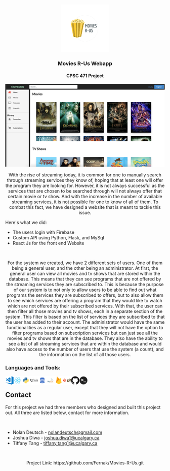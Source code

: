 <!-- PROJECT LOGO -->
<br />
<p align="center">
  <a href="https://github.com/Fernak/Movies-R-Us/tree/main/Readme">
    <img src="/Readme/Movies_R-Us.png" alt="Logo" width="150" height="150">
  </a>

  <h3 align="center">Movies R-Us Webapp</h3>
  <h4 align="center">CPSC 471 Project</h4>
</p>

<!-- ABOUT THE PROJECT -->
<p align="center">
  <a href="https://github.com/Fernak/Movies-R-Us/tree/main/Readme">
    <img src="/Readme/homepage.png" alt="Logo" width="100%" height="25%">
  </a>
</p>
<p align="center">
With the rise of streaming today, it is common for one to manually search through streaming services they know of, hoping that at least one will offer the program they are looking for. However, it is not always successful as the services that are chosen to be searched through will not always offer that certain movie or tv show. And with the increase in the number of available streaming services, it is not possible for one to know of all of them. To combat this fact, we have designed a website that is meant to tackle this issue.
</p>

Here's what we did:
* The users login with Firebase 
* Custom API using Python, Flask, and MySql 
* React Js for the front end Website

<br/>

<p align="center">
For the system we created, we have 2 different sets of users. One of them being a general user, and the other being an administrator. At first, the general user can view all movies and tv shows that are stored within the database. This means that they can see programs that are not offered by the streaming services they are subscribed to. This is because the purpose of our system is to not only to allow users to be able to find out what programs the services they are subscribed to offers, but to also allow them to see which services are offering a program that they would like to watch which are not offered by their subscribed services. With that, the user can then filter all those movies and tv shows, each in a separate section of the system. This filter is based on the list of services they are subscribed to that the user has added to their account. The administrator would have the same functionalities as a regular user, except that they will not have the option to filter programs based on subscription services but can just see all the movies and tv shows that are in the database. They also have the ability to see a list of all streaming services that are within the database and would also have access to the number of users that use the system (a count), and the information on the list of all those users. 
</p>

<!-- Languages and Tools -->
### Languages and Tools:

<img align="left" alt="Visual Studio Code" width="26px" src="https://raw.githubusercontent.com/github/explore/80688e429a7d4ef2fca1e82350fe8e3517d3494d/topics/visual-studio-code/visual-studio-code.png" />
<img align="left" alt="React" width="26px" src="https://raw.githubusercontent.com/github/explore/80688e429a7d4ef2fca1e82350fe8e3517d3494d/topics/react/react.png" />
<img align="left" alt="Python" width="26px" src="https://raw.githubusercontent.com/github/explore/80688e429a7d4ef2fca1e82350fe8e3517d3494d/topics/python/python.png" />
<img align="left" alt="Flask" width="26px" src="https://raw.githubusercontent.com/github/explore/80688e429a7d4ef2fca1e82350fe8e3517d3494d/topics/flask/flask.png" />
<img align="left" alt="SQL" width="26px" src="https://raw.githubusercontent.com/github/explore/80688e429a7d4ef2fca1e82350fe8e3517d3494d/topics/sql/sql.png" />
<img align="left" alt="MySQL" width="26px" src="https://raw.githubusercontent.com/github/explore/80688e429a7d4ef2fca1e82350fe8e3517d3494d/topics/mysql/mysql.png" />
<img align="left" alt="Firebase" width="26px" src="https://raw.githubusercontent.com/github/explore/80688e429a7d4ef2fca1e82350fe8e3517d3494d/topics/firebase/firebase.png" />
<img align="left" alt="Git" width="26px" src="https://raw.githubusercontent.com/github/explore/80688e429a7d4ef2fca1e82350fe8e3517d3494d/topics/git/git.png" />
<img align="left" alt="GitHub" width="26px" src="https://raw.githubusercontent.com/github/explore/78df643247d429f6cc873026c0622819ad797942/topics/github/github.png" />
<img align="left" alt="Terminal" width="26px" src="https://raw.githubusercontent.com/github/explore/80688e429a7d4ef2fca1e82350fe8e3517d3494d/topics/terminal/terminal.png" />

<br />

<!-- CONTACT -->
## Contact

For this project we had three members who designed and built this project out.  All three are listed below, contact for more information.

<br/>

* Nolan Deutsch - nolandeutsch@gmail.com
* Joshua Diwa - joshua.diwa1@ucalgary.ca
* Tiffany Tang - tiffany.tang1@ucalgary.ca

<br/>

<p align="center">
Project Link: https://github.com/Fernak/Movies-R-Us.git
</p>
